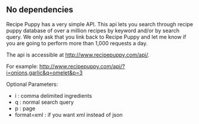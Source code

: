 
No dependencies 
---

Recipe Puppy has a very simple API. This api lets you search through recipe puppy database of over a million recipes by keyword and/or by search query. We only ask that you link back to Recipe Puppy and let me know if you are going to perform more than 1,000 requests a day. 

The api is accessible at http://www.recipepuppy.com/api/. 

For example:
http://www.recipepuppy.com/api/?i=onions,garlic&q=omelet&p=3 

Optional Parameters:
- i : comma delimited ingredients
- q : normal search query
- p : page
- format=xml : if you want xml instead of json 